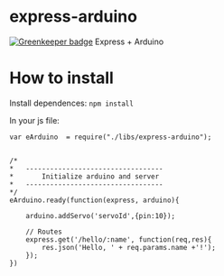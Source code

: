 # express-arduino

[![Greenkeeper badge](https://badges.greenkeeper.io/brunocascio/express-arduino.svg)](https://greenkeeper.io/)
Express + Arduino

# How to install

Install dependences:
`npm install`

In your js file:

```
var eArduino  = require("./libs/express-arduino");


/*
*	----------------------------------
*		Initialize arduino and server
*	----------------------------------
*/
eArduino.ready(function(express, arduino){
	
	arduino.addServo('servoId',{pin:10});
	
	// Routes
	express.get('/hello/:name', function(req,res){
		res.json('Hello, ' + req.params.name +'!');
	});
})
```
